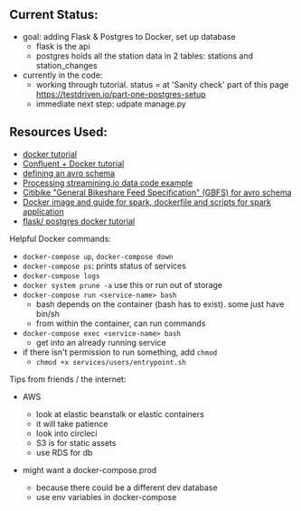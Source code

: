 ## Current Status:
- goal: adding Flask & Postgres to Docker, set up database
  - flask is the api
  - postgres holds all the station data in 2 tables: stations and station_changes
- currently in the code:
  - working through tutorial. status = at 'Sanity check' part of this page https://testdriven.io/part-one-postgres-setup
  - immediate next step: udpate manage.py


## Resources Used:
- [docker tutorial](https://docs.docker.com/get-started/part4/#set-up-your-swarm)
- [Confluent + Docker tutorial](https://docs.confluent.io/current/installation/docker/docs/quickstart.html)
- [defining an avro schema](https://avro.apache.org/docs/1.8.2/gettingstartedpython.html)
- [Processing streamining.io data code example](https://github.com/streamdataio/streamdataio-python/blob/master/client.py)
- [Citibike "General Bikeshare Feed Specification" (GBFS) for avro schema](https://github.com/NABSA/gbfs/blob/master/gbfs.md#station_statusjson)
- [Docker image and guide for spark, dockerfile and scripts for spark application](https://github.com/mjhea0/flask-spark-docker)
- [flask/ postgres docker tutorial](https://testdriven.io/part-one-postgres-setup)

Helpful Docker commands:
  - `docker-compose up`, `docker-compose down`
  - `docker-compose ps`: prints status of services
  - `docker-compose logs`
  - `docker system prune -a` use this or run out of storage
  - `docker-compose run <service-name> bash`
    - bash depends on the container (bash has to exist). some just have bin/sh
    - from within the container, can run commands
  - `docker-compose exec <service-name> bash`
    - get into an already running service
  - if there isn't permission to run something, add `chmod`
    - `chmod +x services/users/entrypoint.sh`


Tips from friends / the internet:
- AWS
    - look at elastic beanstalk or elastic containers
    - it will take patience
    - look into circleci
    - S3 is for static assets
    - use RDS for db

- might want a docker-compose.prod
    - because there could be a different dev database
    - use env variables in docker-compose
